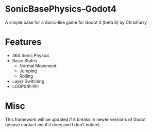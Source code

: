 # SonicBasePhysics-Godot4
 A simple base for a Sonic-like game for Godot 4 (beta 8) by ChrisFurry
 # Features
* 360 Sonic Physics
* Basic States
	* Normal Movement
	* Jumping
	* Rolling
* Layer Switching
* LOOPS!!!!!!!!!!
# Misc
This framework will be updated if it breaks in newer versions of Godot (please contact me if it does and I don't notice)